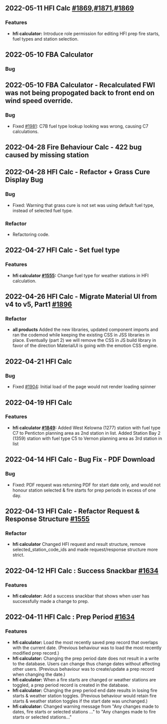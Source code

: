 ## 2022-05-11 HFI Calc [#1869](https://github.com/bcgov/wps/issues/1869),[#1871](https://github.com/bcgov/wps/issues/1871),[#1869](https://github.com/bcgov/wps/issues/1869)

### Features

- **hfi calculator:** Introduce role permission for editing HFI prep fire starts, fuel types and station selection.

## 2022-05-10 FBA Calculator

### Bug

## 2022-05-10 FBA Calculator - Recalculated FWI was not being propogated back to front end on wind speed override.

### Bug

- Fixed [#1981](https://github.com/bcgov/wps/issues/1981): C7B fuel type lookup looking was wrong, causing C7 calculations.

## 2022-04-28 Fire Behaviour Calc - 422 bug caused by missing station

## 2022-04-28 HFI Calc - Refactor + Grass Cure Display Bug

### Bug

- Fixed: Warning that grass cure is not set was using default fuel type, instead of selected fuel type.

### Refactor

- Refactoring code.

## 2022-04-27 HFI Calc - Set fuel type

### Features

- **hfi calculator [#1555](https://github.com/bcgov/wps/issues/1555):** Change fuel type for weather stations in HFI calculation.

## 2022-04-26 HFI Calc - Migrate Material UI from v4 to v5, Part1 [#1896](https://app.zenhub.com/workspaces/wildfire-predictive-services-5e321393e038fba5bbe203b8/issues/bcgov/wps/1896)

### Refactor

- **all products** Added the new libraries, updated component imports and ran the codemod while keeping the existing CSS in JSS libraries in place. Eventually (part 2) we will remove the CSS in JS build library in favor of the direction MaterialUI is going with the emotion CSS engine.

## 2022-04-21 HFI Calc

### Bug

- Fixed [#1904](https://github.com/bcgov/wps/issues/1904): Initial load of the page would not render loading spinner

## 2022-04-19 HFI Calc

### Features

- **hfi calculator [#1849](https://github.com/bcgov/wps/issues/1849):** Added West Kelowna (1277) station with fuel type C7 to Penticton planning area as 2nd station in list. Added Station Bay 2 (1359) station with fuel type C5 to Vernon planning area as 3rd station in list

## 2022-04-14 HFI Calc - Bug Fix - PDF Download

### Bug

- Fixed: PDF request was returning PDF for start date only, and would not honour station selected & fire starts for prep periods in excess of one day.

## 2022-04-13 HFI Calc - Refactor Request & Response Structure [#1555](https://github.com/bcgov/wps/issues/1555)

### Refactor

- **hfi calculator** Changed HFI request and result structure, remove selected_station_code_ids and made request/response structure more strict.

## 2022-04-12 HFI Calc : Success Snackbar [#1634](https://github.com/bcgov/wps/issues/1634)

### Features

- **hfi calculator:** Add a success snackbar that shows when user has successfully made a change to prep.

## 2022-04-11 HFI Calc : Prep Period [#1634](https://github.com/bcgov/wps/issues/1634)

### Features

- **hfi calculator:** Load the most recently saved prep record that overlaps with the current date. (Previous behaviour was to load the most recently modified prep record.)
- **hfi calculator:** Changing the prep period date does not result in a write to the database. Users can change thus change dates without affecting other users. (Previous behaviour was to create/update a prep record when changing the date.)
- **hfi calculator:** When a fire starts are changed or weather stations are toggled, a prep period record is created in the database.
- **hfi calculator:** Changing the prep period end date results in losing fire starts & weather station toggles. (Previous behaviour would retain fire starts & weather station toggles if the start date was unchanged.)
- **hfi calculator:** Changed warning message from "Any changes made to dates, fire starts or selected stations ..." to "Any changes made to fire starts or selected stations..."
